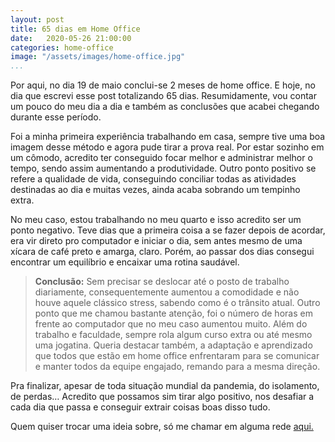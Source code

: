 ```yaml
---
layout: post
title: 65 dias em Home Office 
date:   2020-05-26 21:00:00
categories: home-office
image: "/assets/images/home-office.jpg" 
...
```


Por aqui, no dia 19 de maio conclui-se 2 meses de home office. E hoje, no dia que escrevi esse post totalizando 65 dias. Resumidamente, vou contar um pouco do meu dia a dia e também as conclusões que acabei chegando durante esse período.

Foi a minha primeira experiência trabalhando em casa, sempre tive uma boa imagem desse método e agora pude tirar a prova real.  Por estar sozinho em um cômodo, acredito ter conseguido focar melhor e administrar melhor o tempo, sendo assim aumentando a produtividade. Outro ponto positivo se refere a qualidade de vida, conseguindo conciliar todas as atividades destinadas ao dia e muitas vezes, ainda acaba sobrando um tempinho extra.

No meu caso, estou trabalhando no meu quarto e isso acredito ser um ponto negativo. Teve dias que a primeira coisa a se fazer depois de acordar, era vir direto pro computador e iniciar o dia, sem antes mesmo de uma xícara de café preto e amarga, claro. Porém, ao passar dos dias consegui encontrar um equilíbrio e encaixar uma rotina saudável.

>**Conclusão:** Sem precisar se deslocar até o posto de trabalho diariamente, consequentemente aumentou a comodidade e não houve aquele clássico stress, sabendo como é o trânsito atual. Outro ponto que me chamou bastante atenção, foi o número de horas em frente ao computador que no meu caso aumentou muito. Além do trabalho e faculdade, sempre rola algum curso extra ou até mesmo uma jogatina. Queria destacar também, a adaptação e aprendizado que todos que estão em home office enfrentaram para se comunicar e manter todos da equipe engajado, remando para a mesma direção.

Pra finalizar, apesar de toda situação mundial da pandemia, do isolamento, de perdas… Acredito que possamos sim tirar algo positivo, nos desafiar a cada dia que passa e conseguir extrair coisas boas disso tudo.


Quem quiser trocar uma ideia sobre, só me chamar em alguma rede [aqui.](https://melzilucas.github.io/about.html)



